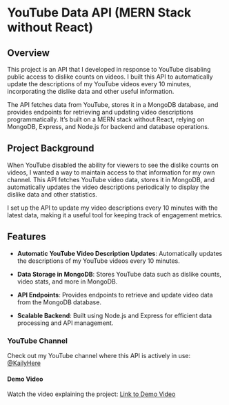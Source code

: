 # YouTube Data API (MERN Stack without React)
## Overview
This project is an API that I developed in response to YouTube disabling public access to dislike counts on videos. I built this API to automatically update the descriptions of my YouTube videos every 10 minutes, incorporating the dislike data and other useful information.

The API fetches data from YouTube, stores it in a MongoDB database, and provides endpoints for retrieving and updating video descriptions programmatically. It’s built on a MERN stack without React, relying on MongoDB, Express, and Node.js for backend and database operations.

## Project Background
When YouTube disabled the ability for viewers to see the dislike counts on videos, I wanted a way to maintain access to that information for my own channel. This API fetches YouTube video data, stores it in MongoDB, and automatically updates the video descriptions periodically to display the dislike data and other statistics.

I set up the API to update my video descriptions every 10 minutes with the latest data, making it a useful tool for keeping track of engagement metrics.

## Features

- **Automatic YouTube Video Description Updates**: Automatically updates the descriptions of my YouTube videos every 10 minutes.

- **Data Storage in MongoDB**: Stores YouTube data such as dislike counts, video stats, and more in MongoDB.

- **API Endpoints**: Provides endpoints to retrieve and update video data from the MongoDB database.

- **Scalable Backend**: Built using Node.js and Express for efficient data processing and API management.

### YouTube Channel
Check out my YouTube channel where this API is actively in use: [@KailyHere](https://youtube.com/@KailyHere)

#### Demo Video
Watch the video explaining the project: [Link to Demo Video](https://www.youtube.com/watch?v=COSsRwZ_QCw)
